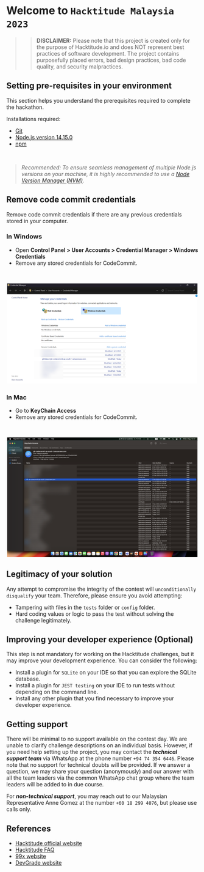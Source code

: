 # Welcome to `Hacktitude Malaysia 2023`

>> **DISCLAIMER:** Please note that this project is created only for the purpose of Hacktitude.io and does NOT represent best practices of software development. The project contains purposefully placed errors, bad design practices, bad code quality, and security malpractices.

## Setting pre-requisites in your environment

This section helps you understand the prerequisites required to complete the hackathon.

Installations required:
   - [Git](https://git-scm.com/downloads)
   - [Node.js version 14.15.0](https://nodejs.org/ja/blog/release/v14.15.0)
   - [npm](https://www.npmjs.com/)

<br>

> _Recommended: To ensure seamless management of multiple Node.js versions on your machine, it is highly recommended to use a [Node Version Manager (NVM)](https://github.com/nvm-sh/nvm)._

## Remove code commit credentials

Remove code commit credentials if there are any previous credentials stored in your computer.

### In Windows

* Open **Control Panel > User Accounts > Credential Manager > Windows Credentials**
* Remove any stored credentials for CodeCommit.

<br>

<p align="center">
  <img src="./images/Windows Credentials.png" width="500px">
</p>

### In Mac

* Go to **KeyChain Access**
* Remove any stored credentials for CodeCommit.

<br>

<p align="center">
  <img src="./images/MAC Credentials.png" width="500px">
</p>

## Legitimacy of your solution

Any attempt to compromise the integrity of the contest will `unconditionally disqualify` your team. Therefore, please ensure you avoid attempting:

- Tampering with files in the `tests` folder or `config` folder.
- Hard coding values or logic to pass the test without solving the challenge legitimately.

## Improving your developer experience (Optional)

This step is not mandatory for working on the Hacktitude challenges, but it may improve your development experience. You can consider the following:

- Install a plugin for `SQLite` on your IDE so that you can explore the SQLite database.
- Install a plugin for `JEST testing` on your IDE to run tests without depending on the command line.
- Install any other plugin that you find necessary to improve your developer experience.

## Getting support

There will be minimal to no support available on the contest day. We are unable to clarify challenge descriptions on an individual basis. However, if you need help setting up the project, you may contact the **_technical support team_** via WhatsApp at the phone number `+94 74 354 6446`. Please note that no support for technical doubts will be provided. If we answer a question, we may share your question (anonymously) and our answer with all the team leaders via the common WhatsApp chat group where the team leaders will be added to in due course.

For **_non-technical support_**, you may reach out to our Malaysian Representative Anne Gomez at the number `+60 18 299 4076`, but please use calls only.

## References

- [Hacktitude official website](https://www.hacktitude.io)
- [Hacktitude FAQ](https://www.hacktitude.io/faq)
- [99x website](https://99x.io)
- [DevGrade website](https://devgrade.io/)